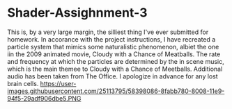 # Shader-Assighnment-3
This is, by a very large margin, the silliest thing I've ever submitted for homework. 
In accorance with the project instructions, I have recreated a particle system that mimics some naturalistic phenomenon, albiet the one iin the 2009 animated movie, Cloudy with a Chance of Meatballs. 
The rate and frequency at which the particles are determined by the in scene music, which is the main themee to Cloudy with a Chance of Meetballs. Additional audio has been taken from The Office.
I apologize in advance for any lost brain cells.
https://user-images.githubusercontent.com/25113795/58398086-8fabb780-8008-11e9-94f5-29adf906dbe5.PNG
